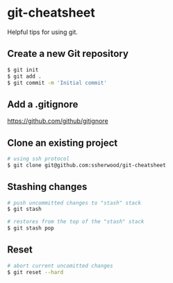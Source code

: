 # git-cheatsheet

Helpful tips for using git.

## Create a new Git repository

```bash
$ git init
$ git add .
$ git commit -m 'Initial commit'
```

## Add a .gitignore

https://github.com/github/gitignore


## Clone an existing project

```bash
# using ssh protocol
$ git clone git@github.com:ssherwood/git-cheatsheet
```

## Stashing changes

```bash
# push uncommitted changes to "stash" stack
$ git stash

# restores from the top of the "stash" stack 
$ git stash pop
```

## Reset 

```bash
# abort current uncomitted changes
$ git reset --hard
```
